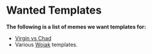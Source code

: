 # Wanted Templates

**The following is a list of memes we want templates for:**

- [Virgin vs Chad](https://knowyourmeme.com/memes/virgin-vs-chad)
- Various [Wojak](https://knowyourmeme.com/memes/wojak) templates.
